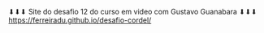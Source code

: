 ⬇⬇⬇ Site do desafio 12 do curso em video com Gustavo Guanabara ⬇⬇⬇
           https://ferreiradu.github.io/desafio-cordel/
